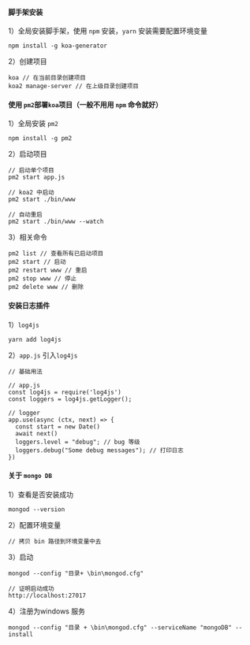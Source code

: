 #### 脚手架安装

1）全局安装脚手架，使用 `npm` 安装，`yarn` 安装需要配置环境变量

```
npm install -g koa-generator
```

2）创建项目

```
koa // 在当前目录创建项目
koa2 manage-server // 在上级目录创建项目
```

#### 使用 `pm2`部署`koa`项目（一般不用用 `npm` 命令就好）

1）全局安装 `pm2`

```
npm install -g pm2
```

2）启动项目

```
// 启动单个项目
pm2 start app.js

// koa2 中启动
pm2 start ./bin/www 

// 自动重启
pm2 start ./bin/www --watch

```

3）相关命令

```
pm2 list // 查看所有已启动项目
pm2 start // 启动
pm2 restart www // 重启
pm2 stop www // 停止
pm2 delete www // 删除
```

#### 安装日志插件

1）`log4js`

```
yarn add log4js
```

2）`app.js` 引入`log4js` 

```
// 基础用法

// app.js
const log4js = require('log4js')
const loggers = log4js.getLogger();

// logger
app.use(async (ctx, next) => {
  const start = new Date()
  await next()
  loggers.level = "debug"; // bug 等级
  loggers.debug("Some debug messages"); // 打印日志
})
```

#### 关于 `mongo DB`

1）查看是否安装成功

```
mongod --version
```

2）配置环境变量

```
// 拷贝 bin 路径到环境变量中去
```

3）启动

```
mongod --config "目录+ \bin\mongod.cfg"

// 证明启动成功
http://localhost:27017
```

4）注册为windows 服务

```
mongod --config "目录 + \bin\mongod.cfg" --serviceName "mongoDB" --install
```

